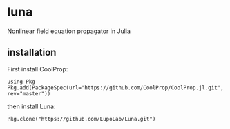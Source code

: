 # luna
Nonlinear field equation propagator in Julia

## installation

First install CoolProp:

```
using Pkg
Pkg.add(PackageSpec(url="https://github.com/CoolProp/CoolProp.jl.git", rev="master"))
```

then install Luna:

```
Pkg.clone("https://github.com/LupoLab/Luna.git")
```



